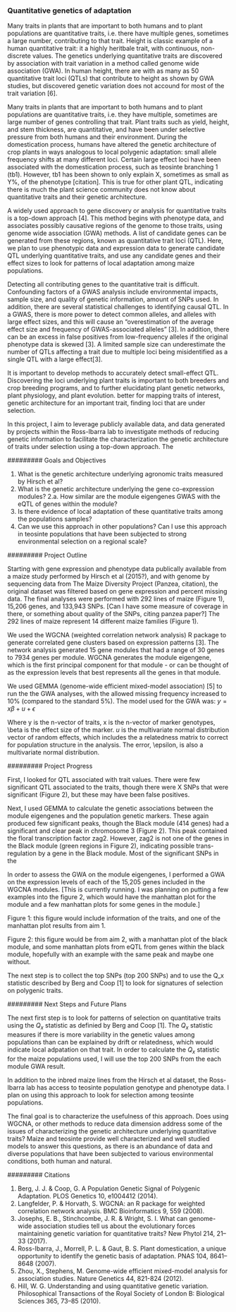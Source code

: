 ###  Quantitative genetics of adaptation

Many traits in plants that are important to both humans and to plant populations are quantitative traits, i.e. there have
multiple genes, sometimes a large number, contributing to that trait. Height is classic example of a human quantitative
trait: it a highly heritbale trait, with continuous, non-discrete values. The genetics underlying quantitative traits are
discovered by association with trait variation in a method called genome wide association (GWA). In human height, there are
with as many as 50 quantitative trait loci (QTLs) that contribute to height as shown by GWA studies, but discovered 
genetic variation does not accound for most of the trait variation [6]. 

Many traits in plants that are important to both humans and to plant populations are quantitative traits, i.e. they have
multiple, sometimes are large number of genes controlling that trait. Plant traits such as yield, height, and stem
thickness, are quantitative, and have been under selective pressure from both humans and their environment. 
During the domestication process, humans have altered the genetic architecture of crop plants in ways analogous to local
polygenic adaptation: small allele frequency shifts at many different loci. 
Certain large effect loci have been associated with the domestication process, such as teosinte branching 1 (tb1). However,
tb1 has been shown to only explain X, sometimes as small as Y%, of the phenotype
[citation]. This is true for other plant QTL, indicating there is much the plant science community does not know about
quantitative traits and their genetic architecture.

A widely used approach to gene discovery or analysis for quantitative traits is a top-down approach [4]. This method begins
with phenotype data, and associates possibly causative regions of the genome to those traits, using genome wide association
(GWA) methods. A list of candidate genes can be generated from these regions, known as quantitative trait loci (QTL). Here, we
plan to use phenotypic data and expression data to generate candidate QTL underlying quantitative traits, and use any candidate
genes and their effect sizes to look for patterns of local adaptation among maize populations.

Detecting all contributing genes to the quantitative trait is difficult. Confounding factors of a GWAS analysis include
environmental impacts, sample size, and quality of genetic information, amount of SNPs used. In addition, there are several
statistical challenges to identifying causal QTL. In a GWAS, there is more power to detect common alleles, and alleles with
large effect sizes, and this will cause an “overestimation of the average effect size and frequency of GWAS-associated alleles”
[3]. In addition, there can be an excess in false positives from low-frequency alleles if the original phenotype data is skewed
[3]. A limited sample size can underestimate the number of QTLs affecting a trait due to multiple loci being misidentified as a
single QTL with a large effect[3]. 

It is important to develop methods to accurately detect small-effect QTL. Discovering the loci underlying plant traits is
important to both breeders and crop breeding programs, and to further elucidating plant genetic networks, plant physiology, and
plant evolution. better for mapping traits of interest, genetic architecture for an important trait, finding loci that are 
under selection.

In this project, I aim to leverage publicly available data, and data generated by projects within the Ross-Ibarra lab to
investigate methods of reducing genetic information to facilitate the characterization the genetic architecture of traits under
selection using a top-down approach. The

#########
Goals and Objectives


1. What is the genetic architecture underlying agronomic traits measured by Hirsch et al?
2. What is the genetic architecture underlying the gene co-expression modules?
   2.a. How similar are the module eigengenes GWAS with the eQTL of genes within the module?
3. Is there evidence of local adaptation of these quantitative traits among the populations samples?
4. Can we use this approach in other populations? Can I use this approach in teosinte populations that have been subjected to strong environmental selection on a regional scale?

#########
Project Outline

Starting with gene expression and phenotype data publically available from a maize study performed by Hirsch et al (2015?), and
with genome by sequencing data from The Maize Diversity Project (Panzea, citation), the original dataset was filtered based on
gene expression and percent missing data. The final analyses were performed with 292 lines of maize (Figure 1), 15,206 genes,
and 133,943 SNPs. [Can I have some measure of coverage in there, or something about quality of the SNPs, citing panzea paper?]
The 292 lines of maize represent 14 different maize families (Figure 1).

We used the WGCNA (weighted correlation network analysis) R package to generate correlated gene clusters based on expression
patterns [3]. The network analysis generated 15 gene modules that had a range of 30 genes to 7934 genes per module. WGCNA
generates the module eigengene, which is the first principal component for that module - or can be thought of as the 
expression levels that best represents all the genes in that module.

We used GEMMA (genome-wide efficient mixed-model association) [5] to run the the GWA analyses, with the allowed missing 
frequency increased to 10% (compared to the standard 5%). The model used for the GWA was:
$y = x\beta + u + \epsilon$

Where y is the n-vector of traits, x is the n-vector of marker genotypes, \beta is the effect size of the marker. $u$ is the
multivariate normal distribution vector of random effects, which includes the a relatedness matrix to correct for population 
structure in the analysis. The error, \epsilon, is also a multivariate normal distribution.


#########
Project Progress


First, I looked for QTL associated with trait values. There were few significant QTL associated to the traits, though there
were X SNPs that were significant (Figure 2), but these may have been false positives. 


Next, I used GEMMA to calculate the genetic associations between the module eigengenes and the population genetic markers.
These again produced few significant peaks, though the Black module (414 genes) had a significant and clear peak in chromosome
3 (Figure 2). This peak contained the floral transcription factor zag2. However, zag2 is not one of the genes in the Black
module (green regions in Figure 2), indicating possible trans-regulation by a gene in the Black module. Most of the
significant SNPs in the 


In order to assess the GWA on the module eigengenes, I performed a GWA on the expression levels of each of the 15,205 genes
included in the WGCNA modules. [This is currently running. I was planning on putting a few examples into the figure 2, which
would have the manhattan plot for the module and a few manhattan plots for some genes in the module.] 

Figure 1: this figure would include information of the traits, and one of the manhattan plot results from aim 1.

Figure 2: this figure would be from aim 2, with a manhattan plot of the black module, and some manhattan plots from eQTL from
genes within the black module, hopefully with an example with the same peak and maybe one without.

The next step is to collect the top SNPs (top 200 SNPs) and to use the Q_x statistic described by Berg and Coop [1] to look
for signatures of selection on polygenic traits.

#########
Next Steps and Future Plans

The next first step is to look for patterns of selection on quantitative traits using the $Q_x$ statistic as definied by Berg
and Coop [1]. The $Q_x$ statistic measures if there is more variability in the genetic values among populations than can be
explained by drift or relatedness, which would indicate local adpatation on that trait. In order to calculate the $Q_x$
statistic for the maize populations used, I will use the top 200 SNPs from the each module GWA result.  

In addition to the inbred maize lines from the Hirsch et al dataset, the Ross-Ibarra lab has access to teosinte population
genotype and phenotype data. I plan on using this approach to look for selection among teosinte populations. 

The final goal is to characterize the usefulness of this approach. Does using WGCNA, or other methods to reduce data dimension
address some of the issues of characterizing the genetic architecture underlying quantitative traits? Maize and teosinte 
provide well characterized and well studied models to answer this questions, as there is an abundance of data and diverse 
populations that have been subjected to various environmental conditions, both human and natural.

#########
Citations

1. Berg, J. J. & Coop, G. A Population Genetic Signal of Polygenic Adaptation. PLOS Genetics 10, e1004412 (2014).
2. Langfelder, P. & Horvath, S. WGCNA: an R package for weighted correlation network analysis. BMC Bioinformatics 9, 559 (2008).
3. Josephs, E. B., Stinchcombe, J. R. & Wright, S. I. What can genome-wide association studies tell us about the evolutionary forces maintaining genetic variation for quantitative traits? New Phytol 214, 21–33 (2017).
4. Ross-Ibarra, J., Morrell, P. L. & Gaut, B. S. Plant domestication, a unique opportunity to identify the genetic basis of adaptation. PNAS 104, 8641–8648 (2007).
5. Zhou, X., Stephens, M. Genome-wide efficient mixed-model analysis for association studies. Nature Genetics 44, 821-824 (2012). 
6. Hill, W. G. Understanding and using quantitative genetic variation. Philosophical Transactions of the Royal Society of London B: Biological Sciences 365, 73–85 (2010).




